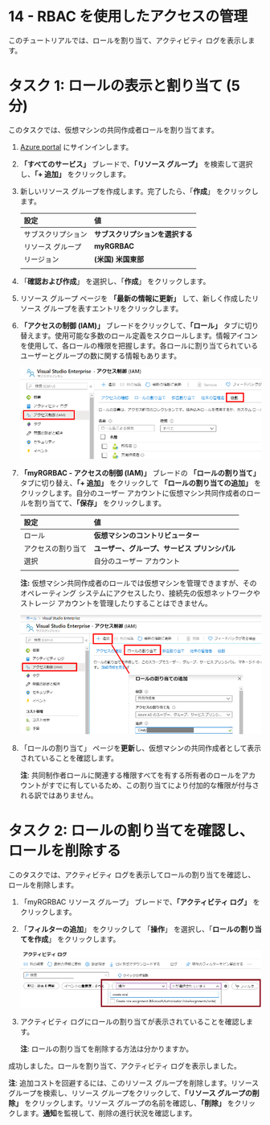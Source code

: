 ﻿---
wts:
    title: '14 - RBAC を使用したアクセスの管理 (5 分)'
    module: 'モジュール 05: ID、ガバナンス、プライバシー、およびコンプライアンス機能に関する説明'
---
# 14 - RBAC を使用したアクセスの管理

このチュートリアルでは、ロールを割り当て、アクティビティ ログを表示します。 

# タスク 1: ロールの表示と割り当て (5 分)

このタスクでは、仮想マシンの共同作成者ロールを割り当てます。 

1. [Azure portal](https://portal.azure.com) にサインインします。

2. **「すべてのサービス」** ブレードで、**「リソース グループ」** を検索して選択し、**「+ 追加」** をクリックします。

3. 新しいリソース グループを作成します。完了したら、「**作成**」 をクリックします。 

    | 設定 | 値 |
    | -- | -- |
    | サブスクリプション | **サブスクリプションを選択する** |
    | リソース グループ | **myRGRBAC** |
    | リージョン | **(米国) 米国東部** |
    | | |

4. 「**確認および作成**」 を選択し、「**作成**」 をクリックします。

5. リソース グループ ページを **「最新の情報に更新」** して、新しく作成したリソース グループを表すエントリをクリックします。

6. **「アクセスの制御 (IAM)」** ブレードをクリックして、**「ロール」** タブに切り替えます。使用可能な多数のロール定義をスクロールします。情報アイコンを使用して、各ロールの権限を把握します。各ロールに割り当てられているユーザーとグループの数に関する情報もあります。

    ![「IAM ロール」 ブレードのスクリーンショット。所有者、共同作成者、および閲覧者ロールが表示されます。](../images/1501.png)

7. **「myRGRBAC - アクセスの制御 (IAM)」** ブレードの **「ロールの割り当て」** タブに切り替え、**「+ 追加」** をクリックして **「ロールの割り当ての追加」** をクリックします。自分のユーザー アカウントに仮想マシン共同作成者のロールを割り当てて、**「保存」** をクリックします。 

    | 設定 | 値 |
    | -- | -- |
    | ロール | **仮想マシンのコントリビューター** |
    | アクセスの割り当て | **ユーザー、グループ、サービス プリンシパル** |
    | 選択 | 自分のユーザー アカウント |
    | | |

    **注:** 仮想マシン共同作成者のロールでは仮想マシンを管理できますが、そのオペレーティング システムにアクセスしたり、接続先の仮想ネットワークやストレージ アカウントを管理したりすることはできません。

    ![必要な情報が入力された 「ロールの割り当ての追加」 ページのスクリーンショット。](../images/1502.png)

8. 「ロールの割り当て」 ページを**更新**し、仮想マシンの共同作成者として表示されていることを確認します。 

    **注**: 共同制作者ロールに関連する権限すべてを有する所有者のロールをアカウントがすでに有しているため、この割り当てにより付加的な権限が付与される訳ではありません。

# タスク 2: ロールの割り当てを確認し、ロールを削除する

このタスクでは、アクティビティ ログを表示してロールの割り当てを確認し、ロールを削除します。 

1. 「myRGRBAC リソース グループ」 ブレードで、**「アクティビティ ログ」** をクリックします。

2. 「**フィルターの追加**」 をクリックして 「**操作**」 を選択し、「**ロールの割り当てを作成**」 をクリックします。

    ![フィルターが構成された 「アクティビティ ログ」 ページのスクリーンショット。](../images/1503.png)

3. アクティビティ ログにロールの割り当てが表示されていることを確認します。 

    **注**: ロールの割り当てを削除する方法は分かりますか。

成功しました。ロールを割り当て、アクティビティ ログを表示しました。 

**注**: 追加コストを回避するには、このリソース グループを削除します。リソース グループを検索し、リソース グループをクリックして、**「リソース グループの削除」** をクリックします。リソース グループの名前を確認し、**「削除」** をクリックします。**通知**を監視して、削除の進行状況を確認します。


